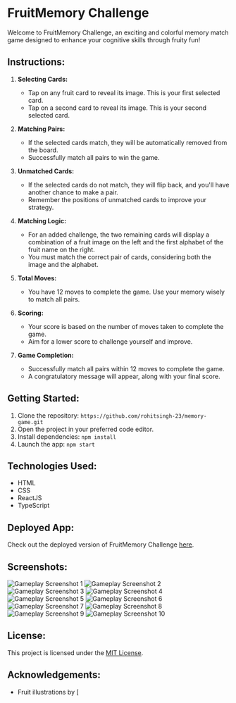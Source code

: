 # FruitMemory Challenge

Welcome to FruitMemory Challenge, an exciting and colorful memory match game designed to enhance your cognitive skills through fruity fun! 

## Instructions:

1. **Selecting Cards:**
   - Tap on any fruit card to reveal its image. This is your first selected card.
   - Tap on a second card to reveal its image. This is your second selected card.

2. **Matching Pairs:**
   - If the selected cards match, they will be automatically removed from the board.
   - Successfully match all pairs to win the game.

3. **Unmatched Cards:**
   - If the selected cards do not match, they will flip back, and you'll have another chance to make a pair.
   - Remember the positions of unmatched cards to improve your strategy.

4. **Matching Logic:**
   - For an added challenge, the two remaining cards will display a combination of a fruit image on the left and the first alphabet of the fruit name on the right.
   - You must match the correct pair of cards, considering both the image and the alphabet.

5. **Total Moves:**
   - You have 12 moves to complete the game. Use your memory wisely to match all pairs.

6. **Scoring:**
   - Your score is based on the number of moves taken to complete the game.
   - Aim for a lower score to challenge yourself and improve.

7. **Game Completion:**
   - Successfully match all pairs within 12 moves to complete the game.
   - A congratulatory message will appear, along with your final score.

## Getting Started:

1. Clone the repository: `https://github.com/rohitsingh-23/memory-game.git`
2. Open the project in your preferred code editor.
3. Install dependencies: `npm install`
4. Launch the app: `npm start`

## Technologies Used:

- HTML
- CSS
- ReactJS
- TypeScript

## Deployed App:

Check out the deployed version of FruitMemory Challenge [here](https://memory-game-rohit.vercel.app/).

## Screenshots:

![Gameplay Screenshot 1](./public/screenshots/screen-1.png)
![Gameplay Screenshot 2](./public/screenshots/screen-2.png)
![Gameplay Screenshot 3](./public/screenshots/screen-3.png)
![Gameplay Screenshot 4](./public/screenshots/screen-4.png)
![Gameplay Screenshot 5](./public/screenshots/screen-5.png)
![Gameplay Screenshot 6](./public/screenshots/screen-6.png)
![Gameplay Screenshot 7](./public/screenshots/screen-7.png)
![Gameplay Screenshot 8](./public/screenshots/screen-8.png)
![Gameplay Screenshot 9](./public/screenshots/screen-9.png)
![Gameplay Screenshot 10](./public/screenshots/screen-10.png)

## License:

This project is licensed under the [MIT License](LICENSE).

## Acknowledgements:

- Fruit illustrations by [
